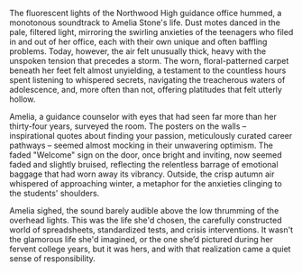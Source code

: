 The fluorescent lights of the Northwood High guidance office hummed, a monotonous soundtrack to Amelia Stone's life.  Dust motes danced in the pale, filtered light, mirroring the swirling anxieties of the teenagers who filed in and out of her office, each with their own unique and often baffling problems.  Today, however, the air felt unusually thick, heavy with the unspoken tension that precedes a storm.  The worn, floral-patterned carpet beneath her feet felt almost unyielding, a testament to the countless hours spent listening to whispered secrets, navigating the treacherous waters of adolescence, and, more often than not, offering platitudes that felt utterly hollow.

Amelia, a guidance counselor with eyes that had seen far more than her thirty-four years, surveyed the room.  The posters on the walls – inspirational quotes about finding your passion, meticulously curated career pathways – seemed almost mocking in their unwavering optimism.  The faded "Welcome" sign on the door, once bright and inviting, now seemed faded and slightly bruised, reflecting the relentless barrage of emotional baggage that had worn away its vibrancy.  Outside, the crisp autumn air whispered of approaching winter, a metaphor for the anxieties clinging to the students' shoulders.

Amelia sighed, the sound barely audible above the low thrumming of the overhead lights.  This was the life she'd chosen, the carefully constructed world of spreadsheets, standardized tests, and crisis interventions.  It wasn't the glamorous life she'd imagined, or the one she’d pictured during her fervent college years, but it was hers, and with that realization came a quiet sense of responsibility.
